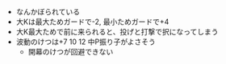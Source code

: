- なんかぼられている
- 大Kは最大ためガードで-2, 最小ためガードで+4
- 大K最大ためで前に来られると、投げと打撃で択になってしまう
- 波動のけつは+7 10 12 中P振り子がよさそう
  - 開幕のけつが回避できない

